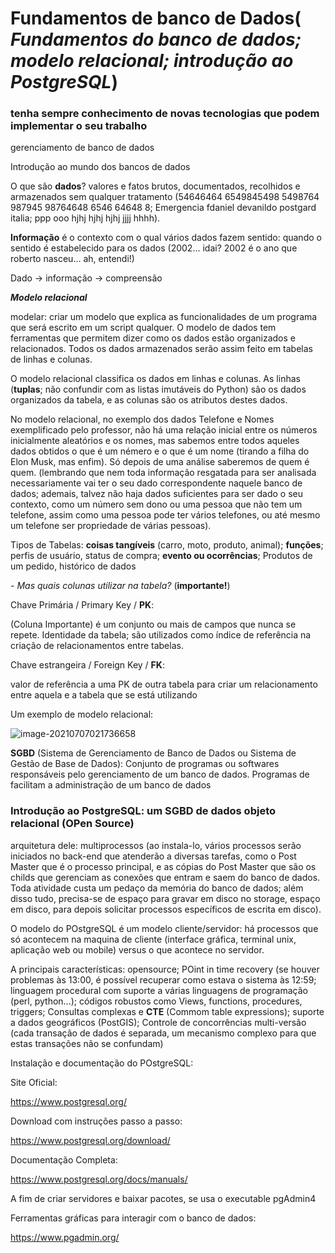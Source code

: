 # Fundamentos de banco de Dados( ***Fundamentos do banco de dados; modelo relacional; introdução ao PostgreSQL***)

### tenha sempre conhecimento de novas tecnologias que podem implementar o seu trabalho

gerenciamento de banco de dados

Introdução ao mundo dos bancos de dados

O que são **dados**? valores e fatos brutos, documentados, recolhidos e armazenados sem qualquer tratamento (54646464 6549845498 5498764 987945 98764648 6546 64648 8; Emergencia fdaniel devanildo postgard italia; ppp ooo hjhj hjhj hjhj jjjj hhhh). 

**Informação** é o contexto com o qual vários dados fazem sentido: quando o sentido é estabelecido para os dados (2002... idai? 2002 é o ano que roberto nasceu... ah, entendi!)

Dado -> informação -> compreensão

***Modelo relacional***

modelar: criar um modelo que explica as funcionalidades de um programa que será escrito em um script qualquer. O modelo de dados tem ferramentas que permitem dizer como os dados estão organizados e relacionados. Todos os dados armazenados serão assim feito em tabelas de linhas e colunas.

O modelo relacional classifica os dados em linhas e colunas. As linhas (**tuplas**; não confundir com as listas imutáveis do Python) são os dados organizados da tabela, e as colunas são os atributos destes dados.

No modelo relacional, no exemplo dos dados Telefone e Nomes exemplificado pelo professor, não há uma relação inicial entre os números inicialmente aleatórios e os nomes, mas sabemos entre todos aqueles dados obtidos o que é um némero e o que é um nome (tirando a filha do Elon Musk, mas enfim). Só depois de uma análise saberemos de quem é quem. (lembrando que nem toda informação resgatada para ser analisada necessariamente vai ter o seu dado correspondente naquele banco de dados; ademais, talvez não haja dados suficientes para ser dado o seu contexto, como um número sem dono ou uma pessoa que não tem um telefone, assim como uma pessoa pode ter vários telefones, ou até mesmo um telefone ser propriedade de várias pessoas).

Tipos de Tabelas: **coisas tangíveis** (carro, moto, produto, animal); **funções**; perfis de usuário, status de compra; **evento ou ocorrências**; Produtos de um pedido, histórico de dados

*- Mas quais colunas utilizar na tabela?* (**importante!**)

Chave Primária / Primary Key / **PK**: 

(Coluna Importante) é um conjunto ou mais de campos que nunca se repete. Identidade da tabela; são utilizados como índice de referência na criação de relacionamentos entre tabelas.

Chave estrangeira / Foreign Key / **FK**:

valor de referência a uma PK de outra tabela para criar um relacionamento entre aquela e a tabela que se está utilizando

Um exemplo de modelo relacional:

<img src="C:\Users\vinic\AppData\Roaming\Typora\typora-user-images\image-20210707021736658.png" alt="image-20210707021736658" style="zoom:%;" />

**SGBD** (Sistema de Gerenciamento de Banco de Dados ou Sistema de Gestão de Base de Dados): Conjunto de programas ou softwares responsáveis pelo gerenciamento de um banco de dados. Programas de facilitam a administração de um banco de dados

### **Introdução ao PostgreSQL: um SGBD de dados objeto relacional (OPen Source)**

arquitetura dele: multiprocessos (ao instala-lo, vários processos serão iniciados no back-end que atenderão a diversas tarefas, como o Post Master que é o processo principal, e as cópias do Post Master que são os childs que gerenciam as conexões que entram e saem do banco de dados. Toda atividade custa um pedaço da memória do banco de dados; além disso tudo, precisa-se de espaço para gravar em disco no storage, espaço em disco, para depois solicitar processos específicos de escrita em disco).

O modelo do POstgreSQL é um modelo cliente/servidor: há processos que só acontecem na maquina de cliente (interface gráfica, terminal unix, aplicação web ou mobile) versus o que acontece no servidor.

A principais características: opensource; POint in time recovery (se houver problemas às 13:00, é possível recuperar como estava o sistema às 12:59; linguagem procedural com suporte a várias linguagens de programação (perl, python...); códigos robustos como Views, functions, procedures, triggers; Consultas complexas e **CTE** (Commom table expressions); suporte a dados geográficos (PostGIS); Controle de concorrências multi-versão (cada transação de dados é separada, um mecanismo complexo para que estas transações não se confundam)



Instalação e documentação do POstgreSQL:

Site Oficial:

https://www.postgresql.org/

Download com instruções passo a passo:

https://www.postgresql.org/download/

Documentação Completa:

https://www.postgresql.org/docs/manuals/

A fim de criar servidores e baixar pacotes, se usa o executable pgAdmin4

Ferramentas gráficas para interagir com o banco de dados:

https://www.pgadmin.org/

